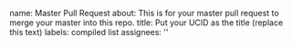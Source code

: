 name: Master Pull Request
about: This is for your master pull request to merge your master into this repo.
title: Put your UCID as the title (replace this text)
labels: compiled list
assignees: ''


